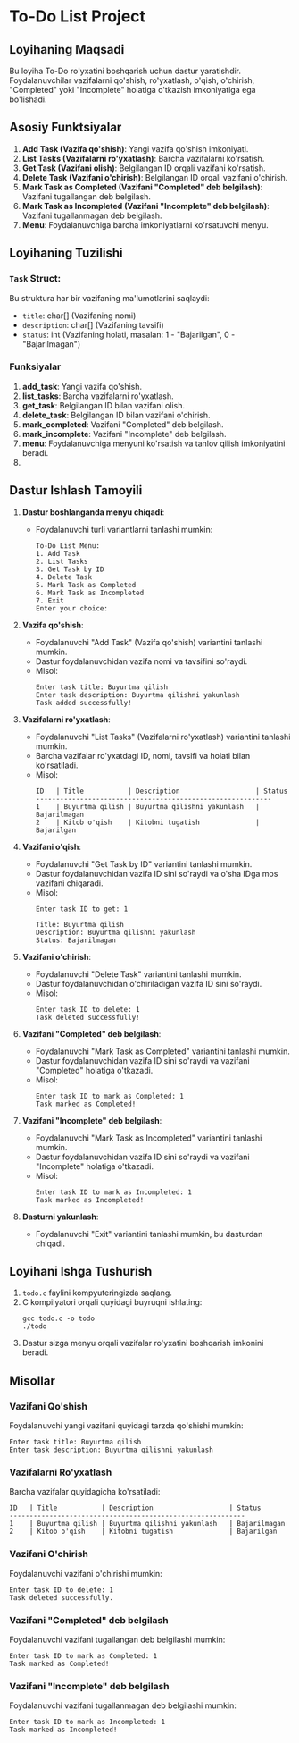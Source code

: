 # To-Do List Project

## Loyihaning Maqsadi
Bu loyiha To-Do ro'yxatini boshqarish uchun dastur yaratishdir. Foydalanuvchilar vazifalarni qo'shish, ro'yxatlash, o'qish, o'chirish, "Completed" yoki "Incomplete" holatiga o'tkazish imkoniyatiga ega bo'lishadi.

## Asosiy Funktsiyalar
1. **Add Task (Vazifa qo'shish)**: Yangi vazifa qo'shish imkoniyati.
2. **List Tasks (Vazifalarni ro'yxatlash)**: Barcha vazifalarni ko'rsatish.
3. **Get Task (Vazifani olish)**: Belgilangan ID orqali vazifani ko'rsatish.
4. **Delete Task (Vazifani o'chirish)**: Belgilangan ID orqali vazifani o'chirish.
5. **Mark Task as Completed (Vazifani "Completed" deb belgilash)**: Vazifani tugallangan deb belgilash.
6. **Mark Task as Incompleted (Vazifani "Incomplete" deb belgilash)**: Vazifani tugallanmagan deb belgilash.
7. **Menu**: Foydalanuvchiga barcha imkoniyatlarni ko'rsatuvchi menyu.

## Loyihaning Tuzilishi

### `Task` Struct:
Bu struktura har bir vazifaning ma'lumotlarini saqlaydi:
- `title`: char[] (Vazifaning nomi)
- `description`: char[] (Vazifaning tavsifi)
- `status`: int (Vazifaning holati, masalan: 1 - "Bajarilgan", 0 - "Bajarilmagan")

### Funksiyalar
1. **add_task**: Yangi vazifa qo'shish.
2. **list_tasks**: Barcha vazifalarni ro'yxatlash.
3. **get_task**: Belgilangan ID bilan vazifani olish.
4. **delete_task**: Belgilangan ID bilan vazifani o'chirish.
5. **mark_completed**: Vazifani "Completed" deb belgilash.
6. **mark_incomplete**: Vazifani "Incomplete" deb belgilash.
7. **menu**: Foydalanuvchiga menyuni ko'rsatish va tanlov qilish imkoniyatini beradi.
8. 
## Dastur Ishlash Tamoyili

1. **Dastur boshlanganda menyu chiqadi**: 
   - Foydalanuvchi turli variantlarni tanlashi mumkin:
     ```
     To-Do List Menu:
     1. Add Task
     2. List Tasks
     3. Get Task by ID
     4. Delete Task
     5. Mark Task as Completed
     6. Mark Task as Incompleted
     7. Exit
     Enter your choice: 
     ```
   
2. **Vazifa qo'shish**:
   - Foydalanuvchi "Add Task" (Vazifa qo'shish) variantini tanlashi mumkin.
   - Dastur foydalanuvchidan vazifa nomi va tavsifini so'raydi.
   - Misol:
     ```
     Enter task title: Buyurtma qilish
     Enter task description: Buyurtma qilishni yakunlash
     Task added successfully!
     ```

3. **Vazifalarni ro'yxatlash**:
   - Foydalanuvchi "List Tasks" (Vazifalarni ro'yxatlash) variantini tanlashi mumkin.
   - Barcha vazifalar ro'yxatdagi ID, nomi, tavsifi va holati bilan ko'rsatiladi.
   - Misol:
     ```
     ID   | Title           | Description                   | Status
     -----------------------------------------------------------
     1    | Buyurtma qilish | Buyurtma qilishni yakunlash   | Bajarilmagan
     2    | Kitob o'qish    | Kitobni tugatish              | Bajarilgan
     ```

4. **Vazifani o'qish**:
   - Foydalanuvchi "Get Task by ID" variantini tanlashi mumkin.
   - Dastur foydalanuvchidan vazifa ID sini so'raydi va o'sha IDga mos vazifani chiqaradi.
   - Misol:
     ```
     Enter task ID to get: 1
     
     Title: Buyurtma qilish
     Description: Buyurtma qilishni yakunlash
     Status: Bajarilmagan
     ```

5. **Vazifani o'chirish**:
   - Foydalanuvchi "Delete Task" variantini tanlashi mumkin.
   - Dastur foydalanuvchidan o'chiriladigan vazifa ID sini so'raydi.
   - Misol:
     ```
     Enter task ID to delete: 1
     Task deleted successfully!
     ```

6. **Vazifani "Completed" deb belgilash**:
   - Foydalanuvchi "Mark Task as Completed" variantini tanlashi mumkin.
   - Dastur foydalanuvchidan vazifa ID sini so'raydi va vazifani "Completed" holatiga o'tkazadi.
   - Misol:
     ```
     Enter task ID to mark as Completed: 1
     Task marked as Completed!
     ```

7. **Vazifani "Incomplete" deb belgilash**:
   - Foydalanuvchi "Mark Task as Incompleted" variantini tanlashi mumkin.
   - Dastur foydalanuvchidan vazifa ID sini so'raydi va vazifani "Incomplete" holatiga o'tkazadi.
   - Misol:
     ```
     Enter task ID to mark as Incompleted: 1
     Task marked as Incompleted!
     ```

8. **Dasturni yakunlash**:
   - Foydalanuvchi "Exit" variantini tanlashi mumkin, bu dasturdan chiqadi.

## Loyihani Ishga Tushurish
1. `todo.c` faylini kompyuteringizda saqlang.
2. C kompilyatori orqali quyidagi buyruqni ishlating:
   ```
   gcc todo.c -o todo
   ./todo
   ```
3. Dastur sizga menyu orqali vazifalar ro'yxatini boshqarish imkonini beradi.

## Misollar

### Vazifani Qo'shish
Foydalanuvchi yangi vazifani quyidagi tarzda qo'shishi mumkin:
```
Enter task title: Buyurtma qilish
Enter task description: Buyurtma qilishni yakunlash
```

### Vazifalarni Ro'yxatlash
Barcha vazifalar quyidagicha ko'rsatiladi:
```
ID   | Title           | Description                   | Status
-----------------------------------------------------------
1    | Buyurtma qilish | Buyurtma qilishni yakunlash   | Bajarilmagan
2    | Kitob o'qish    | Kitobni tugatish              | Bajarilgan
```

### Vazifani O'chirish
Foydalanuvchi vazifani o'chirishi mumkin:
```
Enter task ID to delete: 1
Task deleted successfully.
```

### Vazifani "Completed" deb belgilash
Foydalanuvchi vazifani tugallangan deb belgilashi mumkin:
```
Enter task ID to mark as Completed: 1
Task marked as Completed!
```

### Vazifani "Incomplete" deb belgilash
Foydalanuvchi vazifani tugallanmagan deb belgilashi mumkin:
```
Enter task ID to mark as Incompleted: 1
Task marked as Incompleted!
```
